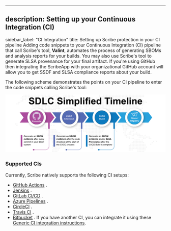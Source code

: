 
---

## description: Setting up your Continuous Integration (CI)
sidebar_label: "CI Integration"
title: Setting up Scribe protection in your CI pipeline
Adding code snippets to your Continuous Integration (CI) pipeline that call Scribe's tool, **Valint**, automates the process of generating SBOMs and analysis reports for your builds. You may also use Scribe's tool to generate SLSA provenance for your final artifact. If you're using GitHub then integrating the ScribeApp with your organizational GitHub account will allow you to get SSDF and SLSA compliance reports about your build.

The following scheme demonstrates the points on your CI pipeline to enter the code snippets calling Scribe's tool:

![Points on a generic SDLC to enter scribe code snippets](../../../static/img/ci/sdlc_diagram.jpg "points on a generic SDLC to enter scribe code snippets")

### Supported CIs
Currently, Scribe natively supports the following CI setups:

- [﻿GitHub Actions](../ci-integrations/github) .
- [﻿Jenkins](../ci-integrations/jenkins) . 
- [﻿GitLab CI/CD](../ci-integrations/gitlabci) .
- [﻿Azure Pipelines](../ci-integrations/azure) .
- [﻿CircleCI](../ci-integrations/circleci) .
- [﻿Travis CI](../ci-integrations/travis) .
- [﻿Bitbucket](../ci-integrations/bitbucket) .
If you have another CI, you can integrate it using these [﻿Generic CI integration instructions](../ci-integrations/general).



<!--- Eraser file: https://app.eraser.io/workspace/EhdwDZqtuIM6zwcE4ccw --->